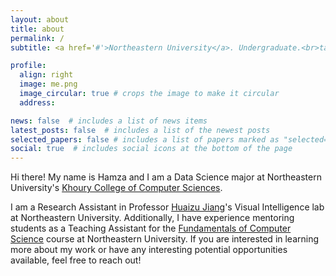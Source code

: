 ```yaml
---
layout: about
title: about
permalink: /
subtitle: <a href='#'>Northeastern University</a>. Undergraduate.<br>tahboub.h [at] northeastern [dot] edu

profile:
  align: right
  image: me.png
  image_circular: true # crops the image to make it circular
  address: 

news: false  # includes a list of news items
latest_posts: false  # includes a list of the newest posts
selected_papers: false # includes a list of papers marked as "selected={true}"
social: true  # includes social icons at the bottom of the page
---
```


Hi there! My name is Hamza and I am a Data Science major at Northeastern University's [Khoury College of Computer Sciences](https://www.khoury.northeastern.edu/).

I am a Research Assistant in Professor [Huaizu Jiang](https://jianghz.me/)'s Visual Intelligence lab at Northeastern University. Additionally, I have experience mentoring students as a Teaching Assistant for the [Fundamentals of Computer Science](https://course.ccs.neu.edu/cs2500/) course at Northeastern University. If you are interested in learning more about my work or have any interesting potential opportunities available, feel free to reach out!
